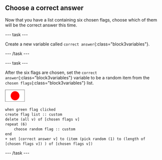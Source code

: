 ## Choose a correct answer

Now that you have a list containing six chosen flags, choose which of them will be the correct answer this time.

--- task ---

Create a new variable called `correct answer`{:class="block3variables"}.

--- /task ---

--- task ---

After the six flags are chosen, set the `correct answer`{:class="block3variables"} variable to be a random item from the `chosen flags`{:class="block3variables"} list.

![Flag sprite](images/flag-sprite.png)

```blocks3
when green flag clicked
create flag list :: custom
delete (all v) of [chosen flags v]
repeat (6)
    choose random flag :: custom
end
+ set [correct answer v] to (item (pick random (1) to (length of [chosen flags v]) ) of [chosen flags v])
```

--- /task ---
